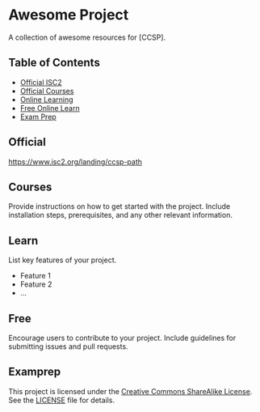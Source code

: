 # Awesome Project

A collection of awesome resources for [CCSP].

## Table of Contents

- [Official ISC2](#official)
- [Official Courses ](#Courses)
- [Online Learning ](#Learn )
- [Free Online Learn](#Free)
- [Exam Prep](#Exam-Prep)

## Official 
https://www.isc2.org/landing/ccsp-path


## Courses

Provide instructions on how to get started with the project. Include installation steps, prerequisites, and any other relevant information.

## Learn 

List key features of your project.

- Feature 1
- Feature 2
- ...

## Free

Encourage users to contribute to your project. Include guidelines for submitting issues and pull requests.

## Examprep

This project is licensed under the [Creative Commons ShareAlike License](https://creativecommons.org/licenses/cc-sa/4.0/). See the [LICENSE](LICENSE) file for details.
